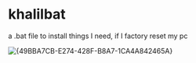 # khalilbat
a .bat file to install things I need, if I factory reset my pc


![{49BBA7CB-E274-428F-B8A7-1CA4A842465A}](https://github.com/user-attachments/assets/dc8c7667-a9b8-44ef-8dbd-969a951ad5dc)
